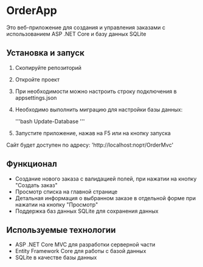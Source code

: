 # OrderApp

Это веб-приложение для создания и управления заказами с использованием ASP .NET Core и базу данных SQLite

## Установка и запуск

1. Скопируйте репозиторий
2. Откройте проект
3. При необходимости можно настроить строку подключения в appsettings.json
4. Необходимо выполнить миграцию для настройки базы данных:

   '''bash
   Update-Database
   '''

5. Запустите приложение, нажав на F5 или на кнопку запуска

Сайт будет доступен по адресу: 'http://localhost:порт/OrderMvc'

## Функционал

- Создание нового заказа с валидацией полей, при нажатии на кнопку "Создать заказ"
- Просмотр списка на главной странице
- Детальная информация о выбранном заказе в отдельной форме при нажатии на кнопку "Просмотр"
- Поддержка баз данных SQLite для сохранения данных

## Используемые технологии

- ASP .NET Core MVC для разработки серверной части 
- Entity Framework Core для работы с базой данных
- SQLite в качестве базы данных

